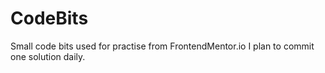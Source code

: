 # CodeBits
Small code bits used for practise from FrontendMentor.io
I plan to commit one solution daily. 

